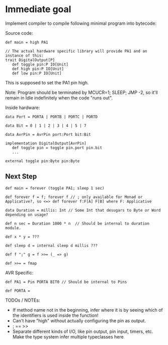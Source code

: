 # Immediate goal

Implement compiler to compile following minimal program into bytecode:

Source code:
```
def main = high PA1

// The actual hardware specific library will provide PA1 and an instance of this:
trait DigitalOutput[P]
   def toggle pin:P IO[Unit]
   def high pin:P IO[Unit]
   def low pin:P IO[Unit]
```

This is supposed to set the PA1 pin high.

Note: Program should be terminated by MCUCR=1; SLEEP; JMP -2, so it'll remain in Idle indefinitely when
the code "runs out".

Inside hardware:

```
data Port = PORTA | PORTB | PORTC | PORTD

data Bit = 0 | 1 | 2 | 3 | 4 | 5 | 7

data AvrPin = AvrPin port:Port bit:Bit

implementation DigitalOutput[AvrPin]
   def toggle pin = toggle pin.port pin.bit
   ...

external toggle pin:Byte pin:Byte
```

## Next Step


```
def main = forever (toggle PA1; sleep 1 sec)

def forever f = f; forever f // ; only available for Monad or Applicative?, so <=> def forever f:F[A] F[B] where F: Applicative

data Duration = millis: Int // Some Int that desugars to Byte or Word depending on usage?

def n sec = Duration 1000 * n  // Should be internal to duration module.

def x * y = ???

def sleep d = internal sleep d millis ???

def f ";" g = f >>= (_ => g)

def >>= = fmap

```
AVR Specific:


```
def PA1 = Pin PORTA BIT0 // Should be internal to Pins

def PORTA = 
```


TODOs / NOTEs:
- If method name not in the beginning, infer where it is by seeing which of the identifiers is used inside the function!
- Can't have "high" without actually configuring the pin as output.
- ; == >>
- Separate different kinds of I/O, like pin output, pin input, timers, etc. Make the type system infer multiple typeclasses here


